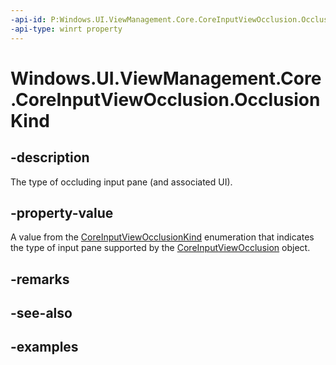 ```yaml
---
-api-id: P:Windows.UI.ViewManagement.Core.CoreInputViewOcclusion.OcclusionKind
-api-type: winrt property
---
```


<!-- Property syntax.
public CoreInputViewOcclusionKind OcclusionKind { get; }
-->

# Windows.UI.ViewManagement.Core.CoreInputViewOcclusion.OcclusionKind

## -description

The type of occluding input pane (and associated UI).

## -property-value

A value from the [CoreInputViewOcclusionKind](coreinputviewocclusionkind.md) enumeration that indicates the type of input pane supported by the [CoreInputViewOcclusion](coreoccludinginputview.md) object.

## -remarks

## -see-also

## -examples
